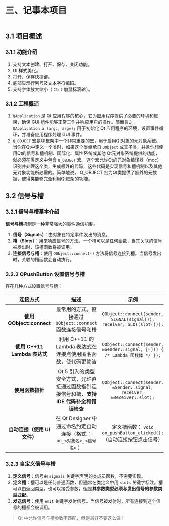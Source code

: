 # 三、记事本项目

```table-of-contents
```
## 3.1 项目概述

### 3.1.1 功能介绍

1. 支持文本创建、打开、保存、关闭功能。
2. UI 样式美化。
3. 打开、保存快捷键。
4. 底部显示行列号及文本字符编码。
5. 支持字体放大缩小（ `Ctrl` 加鼠标滚轮）。

### 3.1.2 工程概述

1.  `QApplication` 是 Qt 应用程序的核心，它为应用程序提供了必要的环境和框架，确保 GUI 组件能够正常工作并响应用户的操作。简而言之， `QApplication a (argc, argv);` 用于初始化 Qt 应用程序的环境，设置事件循环，并准备应用程序处理 GUI 事件。
2. `Q_OBJECT` 宏是Qt框架中一个非常重要的宏，用于启用Qt对象的元对象系统。当你在Qt中定义一个类时，如果这个类继承自 `QObject` 或其子类，并且你想使用Qt的信号和槽机制、国际化、属性系统或其他 Qt元对象系统提供的功能，就必须在类定义中包含 `Q_OBJECT` 宏。这个宏允许Qt的元对象编译器（moc）识别并处理这个类，生成额外的代码，这些代码是实现信号和槽机制以及其他元对象功能所必需的。简单地说， Q_OBJECT 宏为Qt类提供了额外的元数据，使得类能够完全利用Qt框架的功能。

## 3.2 信号与槽

### 3.2.1 信号与槽基本介绍

**信号与槽**机制是一种非常强大的事件通信机制。

1. **信号（Signals）**：由对象在特定事件发出的消息。
2. **槽（Slots）**：用来响应信号的方法。一个槽可以是任何函数，当其关联的信号被发出时，该槽函数将被调用。
3. **连接信号与槽**：使用 `QObject::connect()` 方法将信号连接到槽。当信号发出时，关联的槽函数会自动执行。

### 3.2.2 QPushButton 设置信号与槽

存在几种方式设置信号与槽：

|           连接方式            |                          描述                          |                                    示例                                    |
| :-----------------------: | :--------------------------------------------------: | :----------------------------------------------------------------------: |
| ​**使用 QObject::connect**​ |       最常用的方式，直接通过 `QObject::connect` 函数连接信号和槽        |  `QObject::connect(sender, SIGNAL(signal()), receiver, SLOT(slot()));`   |
| ​**使用 C++11 Lambda 表达式**​ |        利用 C++11 的 Lambda 表达式在连接点使用匿名函数，使代码更简洁        | `QObject::connect(sender, &Sender::signal, [=]() { /* Lambda 函数体 */ });` |
|       ​**使用函数指针**​        | Qt 5 引入的类型安全方式，允许直接通过函数指针连接信号和槽，**支持 IDE 代码补全和错误检查** | `QObject::connect(sender, &Sender::signal, receiver, &Receiver::slot);`  |
|   ​**自动连接（使用 UI 文件）​**​   |   在 Qt Designer 中通过命名约定自动连接（格式： `on_<对象名>_<信号名>` ）   |           定义槽函数： `void on_pushButton_clicked();` （自动连接按钮点击信号）            |

### 3.2.3 自定义信号与槽

1. **定义信号**：信号由 `signals` 关键字声明的类成员函数，不需要实现。
2. **定义槽**：槽可以是任何普通函数，但通常在类定义中用 `slots` 关键字标注。槽可以由返回类型，也可以接受参数，但是**其参数类型必须与发出信号的参数类型匹配**。
3. **发送信号**：使用 `emit` 关键字发射信号。当信号被发射时，所有连接到这个信号的槽都会被调用。

> Qt 中允许信号与槽参数不匹配，但是最好不要这么做！


